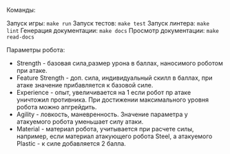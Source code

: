 Команды:

Запуск игры: `make run`
Запуск тестов: `make test`
Запуск линтера: `make lint`
Генерация документации: `make docs`
Просмотр документации: `make read-docs`

Параметры робота: 
- Strength - базовая сила,размер урона в баллах, наносимого роботом при атаке.
- Feature Strength - доп. сила, индивидуальный скилл в баллах, при атаке значение прибавляется к базовой силе.
- Experience - опыт, увеличивается на 1 если робот пр атаке уничтожил противника.
  При достижении максимального уровня робота можно апгрейдить.
- Agility - ловкость, маневренность. Значение параметра у атакуемого робота уменьшает силу атаки.
- Material - материал робота, учитывается при расчете силы, например, если материал атакующего робота Steel, а атакуемого Plastic - к силе добавляется 2 балла.